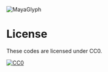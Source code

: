 ![MayaGlyph](https://raw.githubusercontent.com/Kasugaccho/Kasugaccho/master/Picture/maya_glyph.png)

# License

These codes are licensed under CC0.

[![CC0](https://mirrors.creativecommons.org/presskit/buttons/88x31/svg/cc-zero.svg "CC0")](http://creativecommons.org/publicdomain/zero/1.0/deed.en)
